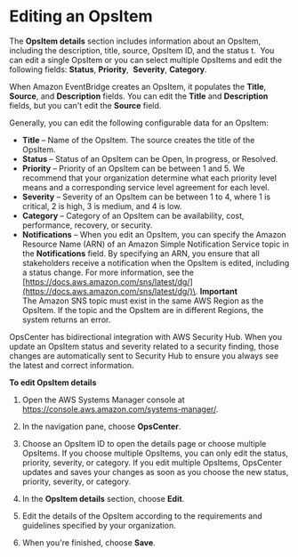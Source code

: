 # Editing an OpsItem<a name="OpsCenter-working-with-OpsItems-editing-details"></a>

The **OpsItem details** section includes information about an OpsItem,  including the description, title, source, OpsItem ID, and the status t\.  You can edit a single OpsItem or you can select multiple OpsItems and edit the  following fields: **Status**, **Priority**,  **Severity**, **Category**\. 

When Amazon EventBridge creates an OpsItem, it populates the **Title**, **Source**, and **Description** fields\. You can edit the **Title** and **Description** fields, but you can't edit the **Source** field\.

Generally, you can edit the following configurable data for an OpsItem:
+ **Title** – Name of the OpsItem\. The source creates the title of the OpsItem\. 
+ **Status** – Status of an OpsItem can be Open, In progress, or Resolved\.
+ **Priority** – Priority of an OpsItem can be between 1 and 5\. We recommend that your organization determine what each priority level means and a corresponding service level agreement for each level\. 
+ **Severity** – Severity of an OpsItem can be between 1 to 4, where 1 is critical, 2 is high, 3 is medium, and 4 is low\. 
+ **Category** – Category of an OpsItem can be availability, cost, performance, recovery, or security\. 
+ **Notifications** – When you edit an OpsItem, you can specify the Amazon Resource Name \(ARN\) of an Amazon Simple Notification Service topic in the **Notifications** field\. By specifying an ARN, you ensure that all stakeholders receive a notification when the OpsItem is edited, including a status change\. For more information, see the [https://docs.aws.amazon.com/sns/latest/dg/](https://docs.aws.amazon.com/sns/latest/dg/)\.
**Important**  
The Amazon SNS topic must exist in the same AWS Region as the OpsItem\. If the topic and the OpsItem are in different Regions, the system returns an error\.

OpsCenter has bidirectional integration with AWS Security Hub\. When you update an OpsItem status and severity related to a security finding, those changes are automatically sent to Security Hub to ensure you always see the latest and correct information\.

**To edit OpsItem details**

1. Open the AWS Systems Manager console at [https://console\.aws\.amazon\.com/systems\-manager/](https://console.aws.amazon.com/systems-manager/)\.

1. In the navigation pane, choose **OpsCenter**\.

1. Choose an OpsItem ID to open the details page or choose multiple OpsItems\. If you choose multiple OpsItems, you can only edit the status, priority, severity, or category\. If you edit multiple OpsItems, OpsCenter updates and saves your changes as soon as you choose the new status, priority, severity, or category\.

1. In the **OpsItem details** section, choose **Edit**\.

1. Edit the details of the OpsItem according to the requirements and guidelines specified by your organization\.

1. When you're finished, choose **Save**\.